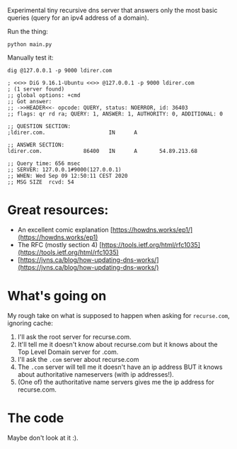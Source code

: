 Experimental tiny recursive dns server that answers only the most basic queries (query for an ipv4 address of a domain).

Run the thing:

    python main.py
    
Manually test it:

    dig @127.0.0.1 -p 9000 ldirer.com
    
    ; <<>> DiG 9.16.1-Ubuntu <<>> @127.0.0.1 -p 9000 ldirer.com
    ; (1 server found)
    ;; global options: +cmd
    ;; Got answer:
    ;; ->>HEADER<<- opcode: QUERY, status: NOERROR, id: 36403
    ;; flags: qr rd ra; QUERY: 1, ANSWER: 1, AUTHORITY: 0, ADDITIONAL: 0

    ;; QUESTION SECTION:
    ;ldirer.com.                    IN      A

    ;; ANSWER SECTION:
    ldirer.com.             86400   IN      A       54.89.213.68

    ;; Query time: 656 msec
    ;; SERVER: 127.0.0.1#9000(127.0.0.1)
    ;; WHEN: Wed Sep 09 12:50:11 CEST 2020
    ;; MSG SIZE  rcvd: 54

# Great resources:

* An excellent comic explanation [https://howdns.works/ep1/](https://howdns.works/ep1)
* The RFC (mostly section 4) [https://tools.ietf.org/html/rfc1035](https://tools.ietf.org/html/rfc1035)
* [https://jvns.ca/blog/how-updating-dns-works/](https://jvns.ca/blog/how-updating-dns-works/)
    
# What's going on
    
My rough take on what is supposed to happen when asking for `recurse.com`, ignoring cache:

1. I'll ask the root server for recurse.com.  
2. It'll tell me it doesn't know about recurse.com but it knows about the Top Level Domain server for .com.
3. I'll ask the `.com` server about recurse.com
4. The `.com` server will tell me it doesn't have an ip address BUT it knows about authoritative nameservers (with ip addresses!).
5. (One of) the authoritative name servers gives me the ip address for recurse.com.

# The code

Maybe don't look at it :).
